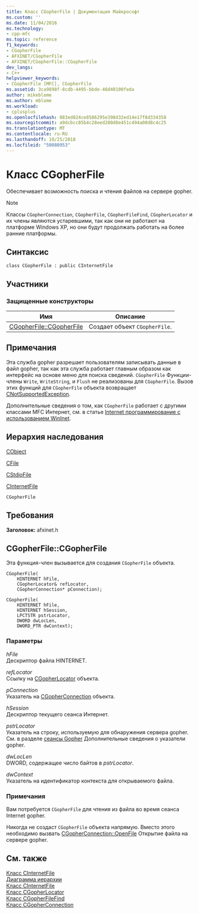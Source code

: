 ```yaml
---
title: Класс CGopherFile | Документация Майкрософт
ms.custom: ''
ms.date: 11/04/2016
ms.technology:
- cpp-mfc
ms.topic: reference
f1_keywords:
- CGopherFile
- AFXINET/CGopherFile
- AFXINET/CGopherFile::CGopherFile
dev_langs:
- C++
helpviewer_keywords:
- CGopherFile [MFC], CGopherFile
ms.assetid: 3ca9898f-8cdb-4495-bbde-46d40100feda
author: mikeblome
ms.author: mblome
ms.workload:
- cplusplus
ms.openlocfilehash: 083ed824ce8586295e398d32ed14e17f8d334358
ms.sourcegitcommit: a9dcbcc85b4c28eed280d8e451c494a00d8c4c25
ms.translationtype: MT
ms.contentlocale: ru-RU
ms.lasthandoff: 10/25/2018
ms.locfileid: "50080953"
---
```

# <a name="cgopherfile-class"></a>Класс CGopherFile

Обеспечивает возможность поиска и чтения файлов на сервере gopher.

> [!NOTE]
>  Классы `CGopherConnection`, `CGopherFile`, `CGopherFileFind`, `CGopherLocator` и их члены являются устаревшими, так как они не работают на платформе Windows XP, но они будут продолжать работать на более ранние платформы.

## <a name="syntax"></a>Синтаксис

```
class CGopherFile : public CInternetFile
```

## <a name="members"></a>Участники

### <a name="protected-constructors"></a>Защищенные конструкторы

|Имя|Описание|
|----------|-----------------|
|[CGopherFile::CGopherFile](#cgopherfile)|Создает объект `CGopherFile`.|

## <a name="remarks"></a>Примечания

Эта служба gopher разрешает пользователям записывать данные в файл gopher, так как эта служба работает главным образом как интерфейс на основе меню для поиска сведений. `CGopherFile` Функции-члены `Write`, `WriteString`, и `Flush` не реализованы для `CGopherFile`. Вызов этих функций для `CGopherFile` объекта возвращает [CNotSupportedException](../../mfc/reference/cnotsupportedexception-class.md).

Дополнительные сведения о том, как `CGopherFile` работает с другими классами MFC Интернет, см. в статье [Internet программирование с использованием WinInet](../../mfc/win32-internet-extensions-wininet.md).

## <a name="inheritance-hierarchy"></a>Иерархия наследования

[CObject](../../mfc/reference/cobject-class.md)

[CFile](../../mfc/reference/cfile-class.md)

[CStdioFile](../../mfc/reference/cstdiofile-class.md)

[CInternetFile](../../mfc/reference/cinternetfile-class.md)

`CGopherFile`

## <a name="requirements"></a>Требования

**Заголовок:** afxinet.h

##  <a name="cgopherfile"></a>  CGopherFile::CGopherFile

Эта функция-член вызывается для создания `CGopherFile` объекта.

```
CGopherFile(
    HINTERNET hFile,
    CGopherLocator& refLocator,
    CGopherConnection* pConnection);

CGopherFile(
    HINTERNET hFile,
    HINTERNET hSession,
    LPCTSTR pstrLocator,
    DWORD dwLocLen,
    DWORD_PTR dwContext);
```

### <a name="parameters"></a>Параметры

*hFile*<br/>
Дескриптор файла HINTERNET.

*refLocator*<br/>
Ссылку на [CGopherLocator](../../mfc/reference/cgopherlocator-class.md) объекта.

*pConnection*<br/>
Указатель на [CGopherConnection](../../mfc/reference/cgopherconnection-class.md) объекта.

*hSession*<br/>
Дескриптор текущего сеанса Интернет.

*pstrLocator*<br/>
Указатель на строку, используемую для обнаружения сервера gopher. См. в разделе [сеансы Gopher](cgopherlocator-class.md) Дополнительные сведения о указатели gopher.

*dwLocLen*<br/>
DWORD, содержащее число байтов в *pstrLocator*.

*dwContext*<br/>
Указатель на идентификатор контекста для открываемого файла.

### <a name="remarks"></a>Примечания

Вам потребуется `CGopherFile` для чтения из файла во время сеанса Internet gopher.

Никогда не создаст `CGopherFile` объекта напрямую. Вместо этого необходимо вызвать [CGopherConnection::OpenFile](../../mfc/reference/cgopherconnection-class.md#openfile) Открытие файла на сервере gopher.

## <a name="see-also"></a>См. также

[Класс CInternetFile](../../mfc/reference/cinternetfile-class.md)<br/>
[Диаграмма иерархии](../../mfc/hierarchy-chart.md)<br/>
[Класс CInternetFile](../../mfc/reference/cinternetfile-class.md)<br/>
[Класс CGopherLocator](../../mfc/reference/cgopherlocator-class.md)<br/>
[Класс CGopherFileFind](../../mfc/reference/cgopherfilefind-class.md)<br/>
[Класс CGopherConnection](../../mfc/reference/cgopherconnection-class.md)
